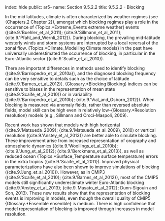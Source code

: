 index: hide
public: ar5-
name: Section 9.5.2.2
title: 9.5.2.2 - Blocking

In the mid latitudes, climate is often characterized by weather regimes (see {Chapters.2 Chapter 2}), amongst which blocking regimes play a role in the occurrence of {Topics.*Extreme_Events extreme weather} events ({cite.9.'Buehler_et_al_2011}; {cite.9.'Sillmann_et_al_2011}; {cite.9.'Pfahl_and_Wernli_2012}). During blocking, the prevailing mid-latitude westerly winds and storm systems are interrupted by a local reversal of the zonal flow. {Topics.*Climate_Modelling Climate models} in the past have universally underestimated the occurrence of blocking, in particular in the Euro-Atlantic sector ({cite.9.'Scaife_et_al_2010}).

There are important differences in methods used to identify blocking ({cite.9.'Barriopedro_et_al_2010a}), and the diagnosed blocking frequency can be very sensitive to details such as the choice of latitude ({cite.9.'Barnes_et_al_2012}). {Glossary.*Blocking Blocking} indices can be sensitive to biases in the representation of mean state ({cite.9.'Scaife_et_al_2010}) or in variability ({cite.9.'Barriopedro_et_al_2010b}; {cite.9.'Vial_and_Osborn_2012}). When blocking is measured via anomaly fields, rather than reversed absolute fields, model skill can be high even in relatively low-{Glossary.*Resolution resolution} models (e.g., Sillmann and Croci-Maspoli, 2009).

Recent work has shown that models with high horizontal ({cite.9.'Matsueda_2009}; {cite.9.'Matsueda_et_al_2009}, 2010) or vertical resolution ({cite.9.'Anstey_et_al_2013}) are better able to simulate blocking. These improvement arise from increased representation of orography and atmospheric dynamics ({cite.9.'Woollings_et_al_2010b}; {cite.9.'Jung_et_al_2012}; {cite.9.'Berckmans_et_al_2013}), as well as reduced ocean {Topics.*Surface_Temperature surface temperature} errors in the extra tropics ({cite.9.'Scaife_et_al_2011}). Improved physical parameterizations have also been shown to improve simulations of blocking ({cite.9.'Jung_et_al_2010}). However, as in CMIP3 ({cite.9.'Scaife_et_al_2010}; {cite.9.'Barnes_et_al_2012}), most of the CMIP5 models still significantly underestimate winter Euro-Atlantic blocking ({cite.9.'Anstey_et_al_2013}; {cite.9.'Masato_et_al_2012}; Dunn-Sigouin and Son, 2013). These new results show that the representation of blocking events is improving in models, even though the overall quality of CMIP5 {Glossary.*Ensemble ensemble} is medium. There is high confidence that model representation of blocking is improved through increases in model resolution.
